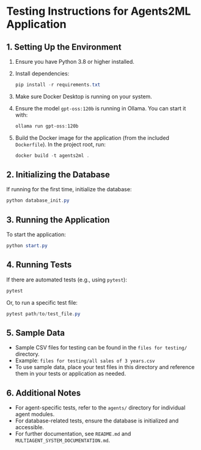 # Testing Instructions for Agents2ML Application

## 1. Setting Up the Environment

1. Ensure you have Python 3.8 or higher installed.
2. Install dependencies:
   ```powershell
   pip install -r requirements.txt
   ```

3. Make sure Docker Desktop is running on your system.
4. Ensure the model `gpt-oss:120b` is running in Ollama. You can start it with:
   ```powershell
   ollama run gpt-oss:120b
   ```
5. Build the Docker image for the application (from the included `Dockerfile`). In the project root, run:
   ```powershell
   docker build -t agents2ml .
   ```

## 2. Initializing the Database

If running for the first time, initialize the database:
```powershell
python database_init.py
```

## 3. Running the Application

To start the application:
```powershell
python start.py
```

## 4. Running Tests

If there are automated tests (e.g., using `pytest`):
```powershell
pytest
```
Or, to run a specific test file:
```powershell
pytest path/to/test_file.py
```

## 5. Sample Data

- Sample CSV files for testing can be found in the `files for testing/` directory.
- Example: `files for testing/all sales of 3 years.csv`
- To use sample data, place your test files in this directory and reference them in your tests or application as needed.

## 6. Additional Notes

- For agent-specific tests, refer to the `agents/` directory for individual agent modules.
- For database-related tests, ensure the database is initialized and accessible.
- For further documentation, see `README.md` and `MULTIAGENT_SYSTEM_DOCUMENTATION.md`.
